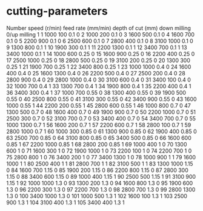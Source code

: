 # cutting-parameters
Number	speed (r/min)	feed rate (mm/min)	depth of cut (mm)	down milling 0/up milling 1
1	1000	100	0.1	0
2	1000	200	0.1	0
3	1600	500	0.1	0
4	1600	700	0.1	0
5	2200	900	0.1	0
6	2500	600	0.1	0
7	2800	400	0.1	0
8	3100	1000	0.1	0
9	1300	800	0.1	1
10	1900	300	0.1	1
11	2200	1300	0.1	1
12	3400	700	0.1	1
13	3400	1000	0.1	1
14	1000	600	0.25	0
15	1600	900	0.25	0
16	2200	400	0.25	0
17	2500	1000	0.25	0
18	2800	500	0.25	0
19	3100	200	0.25	0
20	1300	300	0.25	1
21	1900	700	0.25	1
22	3400	800	0.25	1
23	1000	1000	0.4	0
24	1600	400	0.4	0
25	1600	1300	0.4	0
26	2200	500	0.4	0
27	2500	200	0.4	0
28	2800	900	0.4	0
29	2800	1000	0.4	0
30	3100	600	0.4	0
31	3400	100	0.4	0
32	1000	700	0.4	1
33	1300	700	0.4	1
34	1900	800	0.4	1
35	2200	400	0.4	1
36	3400	300	0.4	1
37	1000	700	0.55	0
38	1300	400	0.55	0
39	1900	500	0.55	0
40	2500	800	0.55	0
41	3100	300	0.55	0
42	3400	900	0.55	0
43	1600	1000	0.55	1
44	2200	200	0.55	1
45	2800	600	0.55	1
46	1000	800	0.7	0
47	1300	500	0.7	0
48	1600	400	0.7	0
49	1900	900	0.7	0
50	2200	1000	0.7	0
51	2500	300	0.7	0
52	3100	700	0.7	0
53	3400	400	0.7	0
54	3400	700	0.7	0
55	1000	1300	0.7	1
56	1600	200	0.7	1
57	2200	600	0.7	1
58	2800	100	0.7	1
59	2800	1000	0.7	1
60	1000	300	0.85	0
61	1300	900	0.85	0
62	1900	400	0.85	0
63	2500	700	0.85	0
64	3100	800	0.85	0
65	3400	500	0.85	0
66	1600	600	0.85	1
67	2200	1000	0.85	1
68	2800	200	0.85	1
69	1000	400	1	0
70	1300	600	1	0
71	1600	300	1	0
72	1900	1000	1	0
73	2200	100	1	0
74	2200	700	1	0
75	2800	800	1	0
76	3400	200	1	0
77	3400	1300	1	0
78	1000	900	1	1
79	1600	1000	1	1
80	2500	400	1	1
81	2800	700	1	1
82	3100	500	1	1
83	1300	1000	1.15	0
84	1600	700	1.15	0
85	1900	200	1.15	0
86	2200	800	1.15	0
87	2800	300	1.15	0
88	3400	600	1.15	0
89	1000	400	1.15	1
90	2500	500	1.15	1
91	3100	900	1.15	1
92	1000	1000	1.3	0
93	1300	200	1.3	0
94	1600	800	1.3	0
95	1900	600	1.3	0
96	2200	300	1.3	0
97	2200	700	1.3	0
98	2800	700	1.3	0
99	2800	1300	1.3	0
100	3400	1000	1.3	0
101	1000	500	1.3	1
102	1600	100	1.3	1
103	2500	900	1.3	1
104	3100	400	1.3	1
105	3400	400	1.3	1
